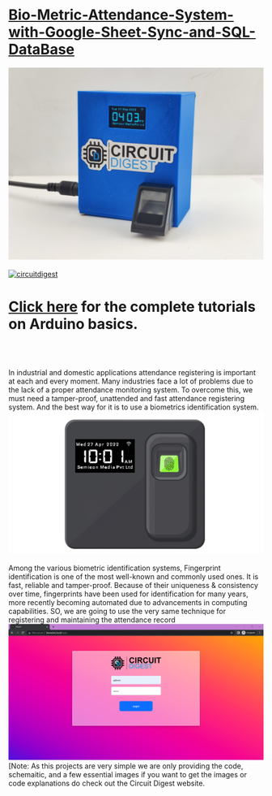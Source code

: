 # [Bio-Metric-Attendance-System-with-Google-Sheet-Sync-and-SQL-DataBase](https://circuitdigest.com/microcontroller-projects/biometric-attendance-system-with-google-sheets)

<img src="https://github.com/Circuit-Digest/Bio-Metric-Attendance-System-with-Google-Sheet-Sync-and-SQL-DataBase/blob/acdfc56af329db4a72b45fb39107e6bd35fb4247/images/IMG_20220517_160254%20(1).jpg" width="" alt="alt_text" title="image_tooltip">
<br>

<br>
<a href="https://circuitdigest.com/tags/arduino"><img src="https://img.shields.io/static/v1?label=&labelColor=505050&message=Arduino Basic Tutorials Circuit Digest&color=%230076D6&style=social&logo=google-chrome&logoColor=%230076D6" alt="circuitdigest"/></a>
<br>

[<h1>Click here](https://circuitdigest.com/tags/arduino) for the complete tutorials on Arduino basics.</h1>


<br>
<br>
<br>
In industrial and domestic applications attendance registering is important at each and every moment. Many industries face a lot of problems due to the lack of a proper attendance monitoring system. To overcome this, we must need a tamper-proof, unattended and fast attendance registering system. And the best way for it is to use a biometrics identification system. 
<img src="https://github.com/Circuit-Digest/Bio-Metric-Attendance-System-with-Google-Sheet-Sync-and-SQL-DataBase/blob/acdfc56af329db4a72b45fb39107e6bd35fb4247/images/Animation.gif" width="" alt="alt_text" title="image_tooltip">
<br>
<br>
Among the various biometric identification systems, Fingerprint identification is one of the most well-known and commonly used ones. It is fast, reliable and tamper-proof. Because of their uniqueness & consistency over time, fingerprints have been used for identification for many years, more recently becoming automated due to advancements in computing capabilities. SO, we are going to use the very same technique for registering and maintaining the attendance record
<br>
<img src="https://github.com/Circuit-Digest/Bio-Metric-Attendance-System-with-Google-Sheet-Sync-and-SQL-DataBase/blob/e10bde10452665cd71f0b0690262cc3203bf689d/images/login.png" width="" alt="alt_text" title="image_tooltip">
<br>
[Note: As this projects are very simple we are only providing the code, schemaitic, and a few essential images if you want to get the images or code explanations do check out the Circuit Digest website.
<br>
<br>
